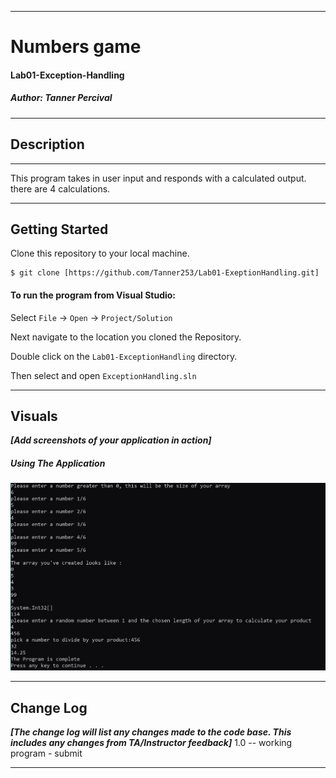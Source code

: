 ------------------------------

# Numbers game
#### Lab01-Exception-Handling
##### *Author: Tanner Percival*

------------------------------

## Description
******
This program takes in user input and responds with a calculated output. there are 4 calculations.

------------------------------

## Getting Started
Clone this repository to your local machine.
```
$ git clone [https://github.com/Tanner253/Lab01-ExeptionHandling.git]
```
#### To run the program from Visual Studio:
Select ```File``` -> ```Open``` -> ```Project/Solution```

Next navigate to the location you cloned the Repository.

Double click on the ```Lab01-ExceptionHandling``` directory.

Then select and open ```ExceptionHandling.sln```

------------------------------

## Visuals
***[Add screenshots of your application in action]***

##### Using The Application
 ![solution for numbers game program](/images/solution.JPG)


------------------------------

## Change Log
***[The change log will list any changes made to the code base. This includes any changes from TA/Instructor feedback]***
1.0 -- working program - submit


------------------------------
